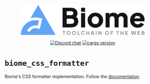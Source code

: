 <p align="center">
	<img alt="Biome - Toolchain of the web" width="400" src="https://raw.githubusercontent.com/biomejs/resources/main/svg/slogan-light-transparent.svg"/>
</p>

<div align="center">

[![Discord chat][discord-badge]][discord-url]
[![cargo version][cargo-badge]][cargo-url]

[discord-badge]: https://badgen.net/discord/online-members/BypW39g6Yc?icon=discord&label=discord&color=green
[discord-url]: https://biomejs.dev/chat
[cargo-badge]: https://badgen.net/crates/v/biome_css_formatter?&color=green
[cargo-url]: https://crates.io/crates/biome_css_formatter/

</div>

# `biome_css_formatter`

Biome's CSS formatter implementation. Follow the [documentation](https://docs.rs/biome_css_formatter/).
